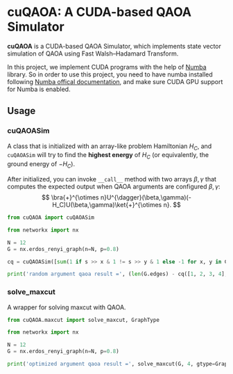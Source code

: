 # cuQAOA: A CUDA-based QAOA Simulator

**cuQAOA** is a CUDA-based QAOA Simulator, which implements state vector simulation of QAOA using Fast Walsh–Hadamard Transform.

In this project, we implement CUDA programs with the help of [Numba](https://numba.pydata.org/) library. So in order to use this project, you need to have numba installed following [Numba offical documentation](https://numba.readthedocs.io/en/stable/user/installing.html), and make sure CUDA GPU support for Numba is enabled.


## Usage

### cuQAOASim
A class that is initialized with an array-like problem Hamiltonian $H_C$, and `cuQAOASim` will try to find the **highest energy** of $H_C$ (or equivalently, the ground energy of $-H_C$).

After initialized, you can invoke `__call__` method with two arrays $\beta,\gamma$ that computes the expected output when QAOA arguments are configured $\beta,\gamma$:
$$
\bra{+}^{\otimes n}U^{\dagger}(\beta,\gamma)(-H_C)U(\beta,\gamma)\ket{+}^{\otimes n}.
$$

```py
from cuQAOA import cuQAOASim

from networkx import nx

N = 12
G = nx.erdos_renyi_graph(n=N, p=0.8)

cq = cuQAOASim([sum(1 if s >> x & 1 != s >> y & 1 else -1 for x, y in G.edges) for s in range(1 << N)])

print('random argument qaoa result =', (len(G.edges) - cq([1, 2, 3, 4], [5, 6, 7, 8])) / 2)
```

### solve_maxcut
A wrapper for solving maxcut with QAOA.
```py
from cuQAOA.maxcut import solve_maxcut, GraphType

from networkx import nx

N = 12
G = nx.erdos_renyi_graph(n=N, p=0.8)

print('optimized argument qaoa result =', solve_maxcut(G, 4, gtype=GraphType.ERDOS_RENYI))
```
